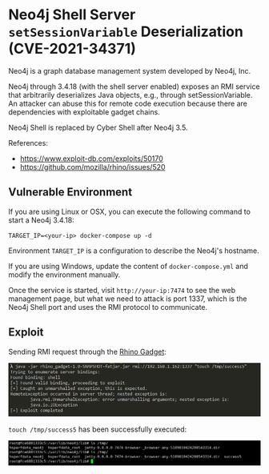 # Neo4j Shell Server `setSessionVariable` Deserialization (CVE-2021-34371)

Neo4j is a graph database management system developed by Neo4j, Inc.

Neo4j through 3.4.18 (with the shell server enabled) exposes an RMI service that arbitrarily deserializes Java objects, e.g., through setSessionVariable. An attacker can abuse this for remote code execution because there are dependencies with exploitable gadget chains.

Neo4j Shell is replaced by Cyber Shell after Neo4j 3.5.

References:

- https://www.exploit-db.com/exploits/50170
- https://github.com/mozilla/rhino/issues/520

## Vulnerable Environment

If you are using Linux or OSX, you can execute the following command to start a Neo4j 3.4.18:

```
TARGET_IP=<your-ip> docker-compose up -d
```

Environment `TARGET_IP` is a configuration to describe the Neo4j's hostname.

If you are using Windows, update the content of `docker-compose.yml` and modify the environment manually.

Once the service is started, visit `http://your-ip:7474` to see the web management page, but what we need to attack is port 1337, which is the Neo4j Shell port and uses the RMI protocol to communicate.

## Exploit

Sending RMI request through the [Rhino Gadget](rhino_gadget/):

![](1.png)

`touch /tmp/success5` has been successfully executed:

![](2.png)
